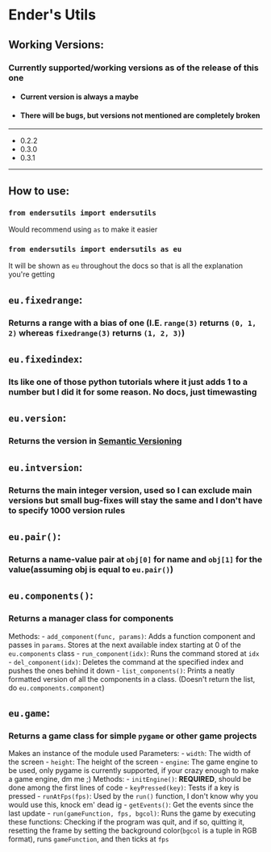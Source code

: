 # Ender's Utils

## Working Versions:
### Currently supported/working versions as of the release of this one
- #### Current version is always a maybe
- #### There will be bugs, but versions not mentioned are completely broken
---
- 0.2.2
- 0.3.0
- 0.3.1
---

## How to use:
### `from endersutils import endersutils`
Would recommend using `as` to make it easier
### `from endersutils import endersutils as eu`
It will be shown as `eu` throughout the docs so that is all the explanation you're getting

## `eu.fixedrange`:
### Returns a range with a bias of one (I.E. `range(3)` returns `(0, 1, 2)` whereas `fixedrange(3)` returns `(1, 2, 3)`)

## `eu.fixedindex`:
### Its like one of those python tutorials where it just adds 1 to a number but I did it for some reason. No docs, just timewasting

## `eu.version`:
### Returns the version in [Semantic Versioning](https://en.wikipedia.org/wiki/Software_versioning#Semantic_versioning)

## `eu.intversion`:
### Returns the main integer version, used so I can exclude main versions but small bug-fixes will stay the same and I don't have to specify 1000 version rules

## `eu.pair()`:
### Returns a name-value pair at `obj[0]` for name and `obj[1]` for the value(assuming obj is equal to `eu.pair()`)

## `eu.components()`:
### Returns a manager class for components
Methods:
    - `add_component(func, params)`: Adds a function component and passes in `params`. Stores at the next available index starting at 0 of the `eu.components` class
    - `run_component(idx)`: Runs the command stored at `idx`
    - `del_component(idx)`: Deletes the command at the specified index and pushes the ones behind it down
    - `list_components()`: Prints a neatly formatted version of all the components in a class. (Doesn't return the list, do `eu.components.component`)

## `eu.game`:
### Returns a game class for simple `pygame` or other game projects
Makes an instance of the module used
Parameters:
    - `width`: The width of the screen
    - `height`: The height of the screen
    - `engine`: The game engine to be used, only pygame is currently supported, if your crazy enough to make a game engine, dm me ;)
Methods:
    - `initEngine()`: __REQUIRED__, should be done among the first lines of code
    - `keyPressed(key)`: Tests if a key is pressed
    - `runAtFps(fps)`: Used by the `run()` function, I don't know why you would use this, knock em' dead ig
    - `getEvents()`: Get the events since the last update
    - `run(gameFunction, fps, bgcol)`: Runs the game by executing these functions: Checking if the program was quit, and if so, quitting it, resetting the frame by setting the background color(`bgcol` is a tuple in RGB format), runs `gameFunction`, and then ticks at `fps`
